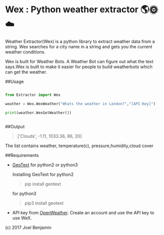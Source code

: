
# Wex : Python weather extractor :earth_americas::sun_with_face::cloud:

Weather Extractor(Wex) is a python library to extract weather data from a string. Wex searches for a city name in a string
and gets you the current weather conditions.

Wex is built for Weather Bots. A Weather Bot can figure out what the text says.Wex is built to make it easier for people to build weatherbots which can get the weather.

##Usage

```python

from Extractor import Wex

weather = Wex.WexWeather("Whats the weather in London?","[API-Key]")

print(weather.WexGetWeather())
            
```

##Output
> ['Clouds', -1.11, 1033.36, 86, 20]


The list contains weather, temperature(c), pressure,humidity,cloud cover


##Requirements
    
 - [GeoText](https://github.com/elyase/geotext) for python2 or python3
  
    Installing GeoText for python2     
     > pip install geotext
          
    for python3
   
     > pip3 install geotext 
   
 - API key from [OpenWeather](https://openweathermap.org/). Create an account and use the API key to use WeX.

(c) 2017 Joel Benjamin


